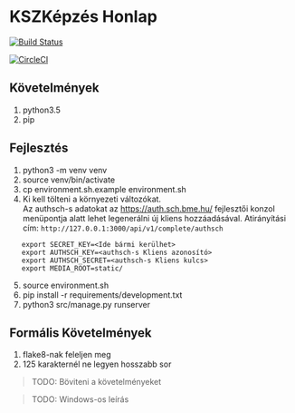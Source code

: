 # KSZKépzés Honlap

[![Build Status](https://travis-ci.org/DevTeamSCH/kszkepzes.svg?branch=master)](https://travis-ci.org/DevTeamSCH/kszkepzes)

[![CircleCI](https://circleci.com/gh/DevTeamSCH/kszkepzes/tree/master.svg?style=svg)](https://circleci.com/gh/DevTeamSCH/kszkepzes/tree/master)

## Követelmények

1. python3.5
2. pip

## Fejlesztés

1. python3 -m venv venv
2. source venv/bin/activate
3. cp environment.sh.example environment.sh
4. Ki kell tölteni a környezeti változókat.  
Az authsch-s adatokat az https://auth.sch.bme.hu/ fejlesztői konzol menüpontja alatt lehet legenerálni új kliens hozzáadásával.
Atirányítási cím: `http://127.0.0.1:3000/api/v1/complete/authsch`
```shell script
   export SECRET_KEY=<Ide bármi kerülhet>
   export AUTHSCH_KEY=<authsch-s Kliens azonosító>
   export AUTHSCH_SECRET=<authsch-s Kliens kulcs>
   export MEDIA_ROOT=static/
  ```
5. source environment.sh
6. pip install -r requirements/development.txt
7. python3 src/manage.py runserver

## Formális Követelmények
1. flake8-nak feleljen meg
2. 125 karakternél ne legyen hosszabb sor

> TODO: Böviteni a követelményeket

> TODO: Windows-os leírás

